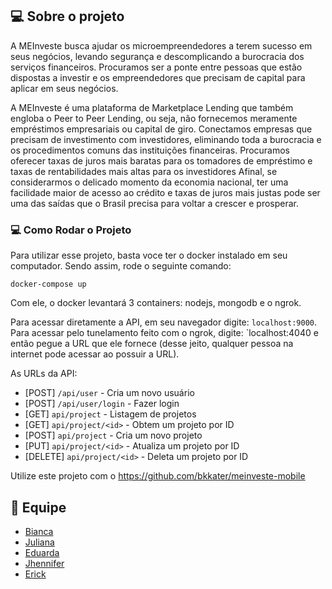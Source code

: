 ## 💻 Sobre o projeto

A MEInveste busca ajudar os microempreendedores a terem sucesso em seus negócios, levando segurança e descomplicando a burocracia dos serviços financeiros.
Procuramos ser a ponte entre pessoas que estão dispostas a investir e os empreendedores que precisam de capital para aplicar em seus negócios.

A MEInveste é uma plataforma de Marketplace Lending que também engloba o Peer to Peer Lending, ou seja, não fornecemos meramente empréstimos empresariais ou capital de giro.
Conectamos empresas que precisam de investimento com investidores, eliminando toda a burocracia e os procedimentos comuns das instituições financeiras.
Procuramos oferecer taxas de juros mais baratas para os tomadores de empréstimo e taxas de rentabilidades mais altas para os investidores
Afinal, se considerarmos o delicado momento da economia nacional, ter uma facilidade maior de acesso ao crédito e taxas de juros mais justas pode ser uma das saídas que o Brasil precisa para voltar a crescer e prosperar.

### 💻 Como Rodar o Projeto
Para utilizar esse projeto, basta voce ter o docker instalado em seu computador.
Sendo assim, rode o seguinte comando:

`docker-compose up`

Com ele, o docker levantará 3 containers: nodejs, mongodb e o ngrok.

Para acessar diretamente a API, em seu navegador digite: `localhost:9000`.
Para acessar pelo tunelamento feito com o ngrok, digite: `localhost:4040  e então pegue a URL que ele fornece (desse jeito, qualquer pessoa na internet pode acessar ao possuir a URL).

As URLs da API:
- [POST] `/api/user` - Cria um novo usuário
- [POST] `/api/user/login` - Fazer login
- [GET] `api/project` - Listagem de projetos
- [GET] `api/project/<id>` - Obtem um projeto por ID
- [POST] `api/project` - Cria um novo projeto
- [PUT] `api/project/<id>` - Atualiza um projeto por ID
- [DELETE] `api/project/<id>` - Deleta um projeto por ID

Utilize este projeto com o https://github.com/bkkater/meinveste-mobile

## 🤖 Equipe
- [Bianca](https://github.com/bkkater)
- [Juliana](https://www.linkedin.com/in/juliana-talita-b683581b2/)
- [Eduarda](https://www.linkedin.com/in/eduarda-barboza-tavares-612a55159/)
- [Jhennifer](https://www.linkedin.com/in/jhennifer-pimentel-0518171b2/)
- [Erick](https://github.com/ErickGledson)
